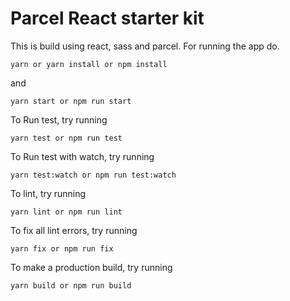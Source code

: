 # Parcel React starter kit
This is build using react, sass and parcel. For running the app do.
```
yarn or yarn install or npm install
```

and 

```
yarn start or npm run start
```

To Run test, try running

```
yarn test or npm run test
```

To Run test with watch, try running

```
yarn test:watch or npm run test:watch
```

To lint, try running

```
yarn lint or npm run lint
```

To fix all lint errors, try running

```
yarn fix or npm run fix
```

To make a production build, try running

```
yarn build or npm run build
```